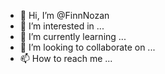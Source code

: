- 👋 Hi, I’m @FinnNozan
- 👀 I’m interested in ...
- 🌱 I’m currently learning ...
- 💞️ I’m looking to collaborate on ...
- 📫 How to reach me ...

<!---
FinnNozan/FinnNozan is a ✨ special ✨ repository because its `README.md` (this file) appears on your GitHub profile.
You can click the Preview link to take a look at your changes.
--->
